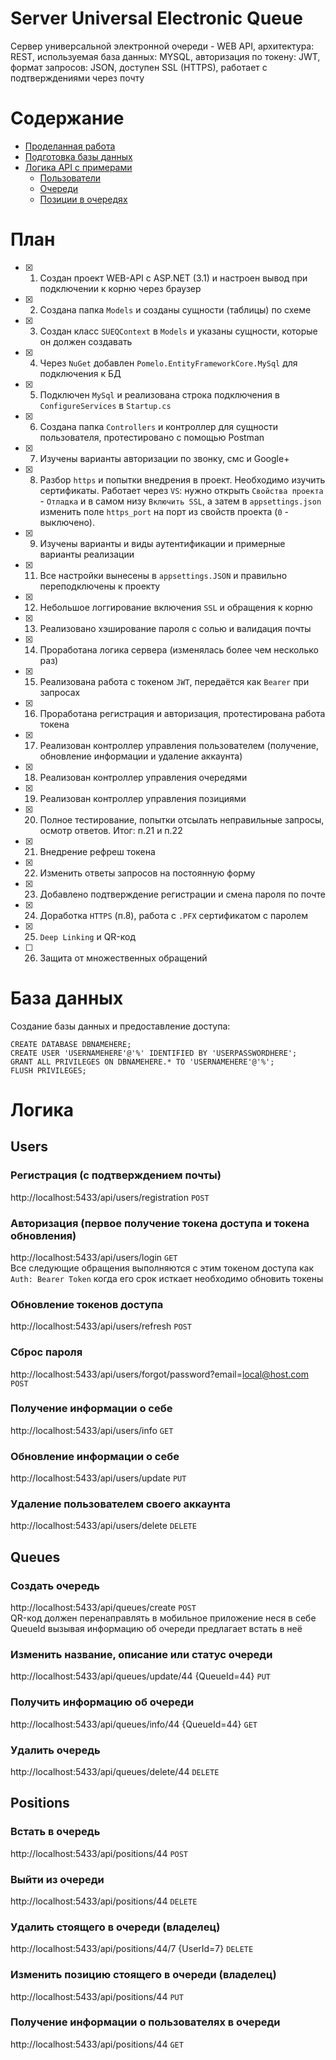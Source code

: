 # Server Universal Electronic Queue
Сервер универсальной электронной очереди - WEB API, архитектура: REST, используемая база данных: MYSQL, авторизация по токену: JWT, формат запросов: JSON, доступен SSL (HTTPS), работает с подтверждениями через почту

Содержание
============

<!--ts-->
   * [Проделанная работа](./README.md#План)
   * [Подготовка базы данных](./README.md#База-данных)
   * [Логика API с примерами](./README.md#Логика)
	   * [Пользователи](./README.md#Users)
	   * [Очереди](./README.md#Queues)
	   * [Позиции в очередях](./README.md#Positions)
<!--te-->

План
============

- [x] 1. Создан проект WEB-API с ASP.NET (3.1) и настроен вывод при подключении к корню через браузер
- [x] 2. Создана папка `Models` и созданы сущности (таблицы) по схеме
- [x] 3. Создан класс `SUEQContext` в `Models` и указаны сущности, которые он должен создавать
- [x] 4. Через `NuGet` добавлен `Pomelo.EntityFrameworkCore.MySql` для подключения к БД
- [x] 5. Подключен `MySql` и реализована строка подключения в `ConfigureServices` в `Startup.cs`
- [x] 6. Создана папка `Controllers` и контроллер для сущности пользователя, протестировано с помощью Postman
- [x] 7. Изучены варианты авторизации по звонку, смс и Google+
- [x] 8. Разбор `https` и попытки внедрения в проект. Необходимо изучить сертификаты. Работает через `VS`: нужно открыть `Свойства проекта` - `Отладка` и в самом низу `Включить SSL`, а затем в `appsettings.json` изменить поле `https_port` на порт из свойств проекта (`0` - выключено).
- [x] 9. Изучены варианты и виды аутентификации и примерные варианты реализации
- [x] 11. Все настройки вынесены в `appsettings.JSON` и правильно переподключены к проекту
- [x] 12. Небольшое логгирование включения `SSL` и обращения к корню
- [x] 13. Реализовано хэширование пароля с солью и валидация почты
- [x] 14. Проработана логика сервера (изменялась более чем несколько раз)
- [x] 15. Реализована работа с токеном `JWT`, передаётся как `Bearer` при запросах
- [x] 16. Проработана регистрация и авторизация, протестирована работа токена
- [x] 17. Реализован контроллер управления пользователем (получение, обновление информации и удаление аккаунта)
- [x] 18. Реализован контроллер управления очередями
- [x] 19. Реализован контроллер управления позициями
- [x] 20. Полное тестирование, попытки отсылать неправильные запросы, осмотр ответов. Итог: п.21 и п.22
- [x] 21. Внедрение рефреш токена
- [x] 22. Изменить ответы запросов на постоянную форму
- [x] 23. Добавлено подтверждение регистрации и смена пароля по почте
- [x] 24. Доработка `HTTPS` (п.8), работа с `.PFX` сертификатом с паролем
- [x] 25. `Deep Linking` и QR-код
- [ ] 26. Защита от множественных обращений  
  
База данных
============

Создание базы данных и предоставление доступа:  
```mysql
CREATE DATABASE DBNAMEHERE;
CREATE USER 'USERNAMEHERE'@'%' IDENTIFIED BY 'USERPASSWORDHERE';
GRANT ALL PRIVILEGES ON DBNAMEHERE.* TO 'USERNAMEHERE'@'%';
FLUSH PRIVILEGES;
```

Логика
============

## Users
  
### Регистрация (с подтверждением почты)  
http://localhost:5433/api/users/registration `POST`
  
### Авторизация (первое получение токена доступа и токена обновления)  
http://localhost:5433/api/users/login `GET`  
Все следующие обращения выполняются с этим токеном доступа как `Auth: Bearer Token` когда его срок исткает необходимо обновить токены  
  
### Обновление токенов доступа  
http://localhost:5433/api/users/refresh `POST`
  
### Сброс пароля  
http://localhost:5433/api/users/forgot/password?email=local@host.com  `POST` 
  
### Получение информации о себе  
http://localhost:5433/api/users/info `GET`
  
### Обновление информации о себе  
http://localhost:5433/api/users/update `PUT`  
  
### Удаление пользователем своего аккаунта  
http://localhost:5433/api/users/delete `DELETE`
  
## Queues

### Создать очередь  
http://localhost:5433/api/queues/create `POST`  
QR-код должен перенаправлять в мобильное приложение неся в себе QueueId вызывая информацию об очереди предлагает встать в неё
  
### Изменить название, описание или статус очереди  
http://localhost:5433/api/queues/update/44 {QueueId=44} `PUT`  
  
### Получить информацию об очереди  
http://localhost:5433/api/queues/info/44 {QueueId=44} `GET`  
  
###  Удалить очередь 
http://localhost:5433/api/queues/delete/44 `DELETE`  
  
## Positions

### Встать в очередь  
http://localhost:5433/api/positions/44 `POST`  
  
### Выйти из очереди  
http://localhost:5433/api/positions/44 `DELETE`  
  
### Удалить стоящего в очереди (владелец)  
http://localhost:5433/api/positions/44/7 {UserId=7} `DELETE`  
  
### Изменить позицию стоящего в очереди (владелец)  
http://localhost:5433/api/positions/44 `PUT`
  
### Получение информации о пользователях в очереди
http://localhost:5433/api/positions/44 `GET`  
